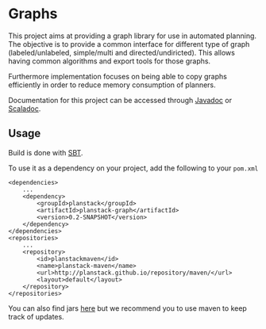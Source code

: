 # Graphs

This project aims at providing a graph library for use in automated planning.
The objective is to provide a common interface for different type of graph
(labeled/unlabeled, simple/multi and directed/undiricted). This allows having
common algorithms and export tools for those graphs.

Furthermore implementation focuses on being able to copy graphs efficiently
in order to reduce memory consumption of planners.

Documentation for this project can be accessed through
[Javadoc](http://planstack.github.io/repository/api/java/graph/) or
[Scaladoc](http://planstack.github.io/repository/api/scala/graph/).

## Usage 

Build is done with [SBT](http://www.scala-sbt.org/).

To use it as a dependency on your project, add the following to your `pom.xml`

```
<dependencies>
    ...
    <dependency>
        <groupId>planstack</groupId>
        <artifactId>planstack-graph</artifactId>
        <version>0.2-SNAPSHOT</version>
    </dependency>
</dependencies>
<repositories>
    ...
    <repository>
        <id>planstackmaven</id>
        <name>planstack-maven</name>
        <url>http://planstack.github.io/repository/maven/</url>
        <layout>default</layout>
    </repository>
</repositories>
```

You can also find jars [here](http://planstack.github.io/repository/maven/)
but we recommend you to use maven to keep track of updates.
